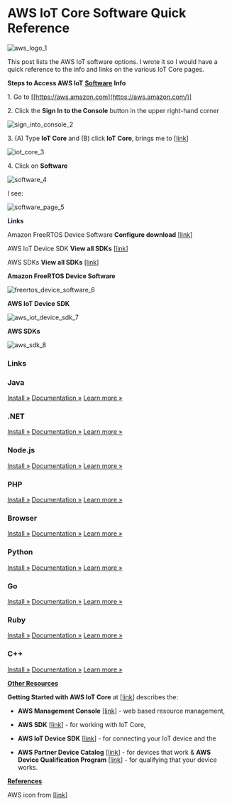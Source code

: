 # AWS IoT Core Software Quick Reference

![aws_logo_1](aws_logo_1.png)

This post lists the AWS IoT software options. I wrote it so I would have a quick reference to the info and links on the various IoT Core pages.

**Steps to Access AWS IoT** **<u><span>Software</span></u>** **Info**

1\. Go to [[https://aws.amazon.com](https://aws.amazon.com/)]

2\. Click the **Sign In to the Console** button in the upper right-hand corner

![sign_into_console_2](sign_into_console_2.png)

3\. (A) Type **IoT Core** and (B) click **IoT Core**, brings me to \[[link](https://us-east-2.console.aws.amazon.com/iot/home?region=us-east-2#/dashboard)\]

![iot_core_3](iot_core_3.png)

4\. Click on **Software**

![software_4](software_4.png)

I see:

![software_page_5](software_page_5.png)

**Links**

Amazon FreeRTOS Device Software **Configure download** \[[link](https://us-east-2.console.aws.amazon.com/iot/home?region=us-east-2#/software/freertos)\]

AWS IoT Device SDK **View all SDKs** \[[link](https://aws.amazon.com/iot-core/resources/)\]

AWS SDKs **View all SDKs** \[[link](https://aws.amazon.com/tools/#sdk)\]

**Amazon FreeRTOS Device Software**

![freertos_device_software_6](freertos_device_software_6.png)

**AWS IoT Device SDK**

![aws_iot_device_sdk_7](aws_iot_device_sdk_7.png)

**AWS SDKs**

![aws_sdk_8](aws_sdk_8.png)

### **Links** 

### Java

[Install »](https://sdk-for-java.amazonwebservices.com/latest/aws-java-sdk.zip) [Documentation »](https://aws.amazon.com/documentation/sdkforjava/) [Learn more »](https://aws.amazon.com/sdkforjava/) 

### .NET

[Install »](https://sdk-for-net.amazonwebservices.com/latest/AWSToolsAndSDKForNet.msi) [Documentation »](https://aws.amazon.com/documentation/sdkfornet/) [Learn more »](https://aws.amazon.com/sdkfornet/) 

### Node.js

[Install »](http://docs.aws.amazon.com/AWSJavaScriptSDK/guide/node-intro.html) [Documentation »](https://aws.amazon.com/documentation/sdk-for-javascript/) [Learn more »](https://aws.amazon.com/sdkfornodejs/) 

### PHP

[Install »](http://docs.aws.amazon.com/aws-sdk-php/v3/guide/getting-started/installation.html) [Documentation »](https://aws.amazon.com/documentation/sdk-for-php/) [Learn more »](https://aws.amazon.com/sdk-for-php/) 

### Browser

[Install »](https://github.com/aws/aws-sdk-js/#aws-sdk-for-javascript) [Documentation »](https://docs.aws.amazon.com/sdk-for-javascript/v2/developer-guide/getting-started-browser.html) [Learn more »](https://aws.amazon.com/sdk-for-browser/) 

### Python

[Install »](https://github.com/boto/boto3#quick-start) [Documentation »](https://boto3.readthedocs.org/en/latest/) [Learn more »](http://aws.amazon.com/sdk-for-python/) 

### Go

[Install »](https://github.com/aws/aws-sdk-go/wiki) [Documentation »](https://aws.amazon.com/documentation/sdk-for-go/) [Learn more »](https://aws.amazon.com/sdk-for-go/) 

### Ruby

[Install »](http://docs.aws.amazon.com/sdk-for-ruby/latest/DeveloperGuide/aws-ruby-sdk-getting-started.html) [Documentation »](https://aws.amazon.com/documentation/sdkforruby/) [Learn more »](https://aws.amazon.com/sdkforruby/) 

### C++

[Install »](https://github.com/aws/aws-sdk-cpp) [Documentation »](https://aws.amazon.com/documentation/sdk-for-cpp/) [Learn more »](https://aws.amazon.com/sdk-for-cpp/)

**<u><span>Other Resources</span></u>**

**Getting Started with AWS IoT Core** at \[[link](https://aws.amazon.com/iot-core/getting-started/)\] describes the:

-   **AWS Management Console** \[[link](https://console.aws.amazon.com/iot/home)\] - web based resource management,
    
-   **AWS SDK** \[[link](https://aws.amazon.com/tools/)\] - for working with IoT Core,
    
-   **AWS IoT Device SDK** \[[link](https://aws.amazon.com/iot-core/resources/)\] - for connecting your IoT device and the
    
-   **AWS Partner Device Catalog** \[[link](https://devices.amazonaws.com/search?sv=iot)\] - for devices that work & **AWS Device Qualification Program** \[[link](https://aws.amazon.com/partners/dqp/)\] - for qualifying that your device works.
    

**<u><span>References</span></u>**

AWS icon from \[[link](https://goo.gl/images/4jUMSB)\]
